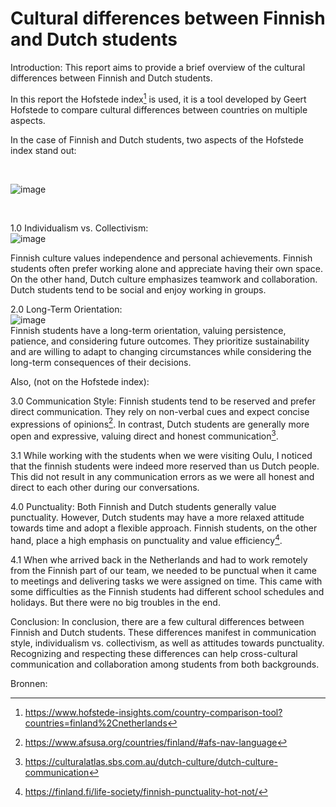 
<h1>Cultural differences between Finnish and Dutch students</h1>


Introduction:
This report aims to provide a brief overview of the cultural differences between Finnish and Dutch students.  

In this report the Hofstede index[^7] is used, it is a tool developed by Geert Hofstede to compare cultural differences between countries on multiple aspects.

In the case of Finnish and Dutch students, two aspects of the Hofstede index stand out:

</br>

![image](https://github.com/einstein43/S3IP/assets/104003514/680379bb-7a08-454f-99e4-90f7111cf69b)

</br>

1.0 Individualism vs. Collectivism:
</br>
![image](https://github.com/einstein43/S3IP/assets/104003514/c2acdfcb-419e-4830-8a85-9d6e017af51b)
</br>

Finnish culture values independence and personal achievements. Finnish students often prefer working alone and appreciate having their own space. On the other hand, Dutch culture emphasizes teamwork and collaboration. Dutch students tend to be social and enjoy working in groups.

2.0 Long-Term Orientation:
</br>
![image](https://github.com/einstein43/S3IP/assets/104003514/da94eb52-0669-4eb1-b26a-445b6371789b)
</br>
Finnish students have a long-term orientation, valuing persistence, patience, and considering future outcomes. They prioritize sustainability and are willing to adapt to changing circumstances while considering the long-term consequences of their decisions.


Also, (not on the Hofstede index):

3.0 Communication Style: Finnish students tend to be reserved and prefer direct communication. They rely on non-verbal cues and expect concise expressions of opinions[^1].
In contrast, Dutch students are generally more open and expressive, valuing direct and honest communication[^2].

3.1 While working with the students when we were visiting Oulu, I noticed that the finnish students were indeed more reserved than us Dutch people.
This did not result in any communication errors as we were all honest and direct to each other during our conversations.

4.0 Punctuality: Both Finnish and Dutch students generally value punctuality. 
However, Dutch students may have a more relaxed attitude towards time and adopt a flexible approach. Finnish students, on the other hand, place a high emphasis on punctuality and value efficiency[^5].

4.1 When whe arrived back in the Netherlands and had to work remotely from the Finnish part of our team, we needed to be punctual when it came to meetings and delivering tasks we were assigned on time. This came with some difficulties as the Finnish students had different school schedules and holidays. But there were no big troubles in the end.


Conclusion:
In conclusion, there are a few cultural differences between Finnish and Dutch students. 
These differences manifest in communication style, individualism vs. collectivism,  as well as attitudes towards punctuality. 
Recognizing and respecting these differences can help cross-cultural communication and collaboration among students from both backgrounds.

Bronnen:
[^1]: https://www.afsusa.org/countries/finland/#afs-nav-language
[^2]: https://culturalatlas.sbs.com.au/dutch-culture/dutch-culture-communication
[^3]: https://www.valamis.com/blog/guide-to-finnish-work-culture
[^4]: https://platform.globig.co/knowledgebase/NL/doing-business-in-the-netherlands/netherlands-business-culture
[^5]: https://finland.fi/life-society/finnish-punctuality-hot-not/
[^6]: https://culturalatlas.sbs.com.au/dutch-culture/dutch-culture-etiquette
[^7]: https://www.hofstede-insights.com/country-comparison-tool?countries=finland%2Cnetherlands
